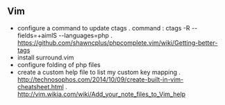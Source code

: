 Vim
---

- configure a command to update ctags
  . command : ctags -R --fields=+aimlS --languages=php
  . https://github.com/shawncplus/phpcomplete.vim/wiki/Getting-better-tags
- install surround.vim
- configure folding of php files
- create a custom help file to list my custom key mapping
  . http://technosophos.com/2014/10/09/create-built-in-vim-cheatsheet.html
  . http://vim.wikia.com/wiki/Add_your_note_files_to_Vim_help
